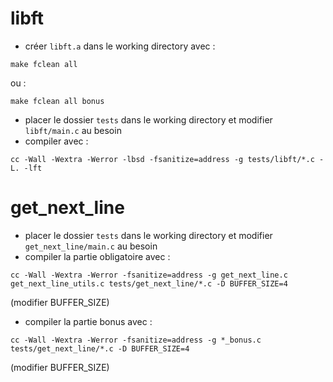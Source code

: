 # libft

* créer `libft.a` dans le working directory avec :
```
make fclean all
```
ou :
```
make fclean all bonus
```
* placer le dossier `tests` dans le working directory et modifier `libft/main.c` au besoin
* compiler avec :
```
cc -Wall -Wextra -Werror -lbsd -fsanitize=address -g tests/libft/*.c -L. -lft
```

# get_next_line

* placer le dossier `tests` dans le working directory et modifier `get_next_line/main.c` au besoin
* compiler la partie obligatoire avec :
```
cc -Wall -Wextra -Werror -fsanitize=address -g get_next_line.c get_next_line_utils.c tests/get_next_line/*.c -D BUFFER_SIZE=4
```
(modifier BUFFER_SIZE)
* compiler la partie bonus avec :
```
cc -Wall -Wextra -Werror -fsanitize=address -g *_bonus.c tests/get_next_line/*.c -D BUFFER_SIZE=4
```
(modifier BUFFER_SIZE)
